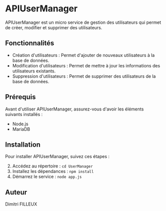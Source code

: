 # APIUserManager

APIUserManager est un micro service de gestion des utilisateurs qui permet de créer, modifier et supprimer des utilisateurs.

## Fonctionnalités

- Création d'utilisateurs : Permet d'ajouter de nouveaux utilisateurs à la base de données.
- Modification d'utilisateurs : Permet de mettre à jour les informations des utilisateurs existants.
- Suppression d'utilisateurs : Permet de supprimer des utilisateurs de la base de données.

## Prérequis

Avant d'utiliser APIUserManager, assurez-vous d'avoir les éléments suivants installés :

- Node.js
- MariaDB

## Installation

Pour installer APIUserManager, suivez ces étapes :

2. Accédez au répertoire : `cd UserManager`
3. Installez les dépendances : `npm install`
4. Démarrez le service : `node app.js`


## Auteur

Dimitri FILLEUX